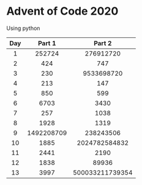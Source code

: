 # Advent of Code 2020
Using python

| Day | Part 1 | Part 2 |
| :-: | :--------: | :--------: |
| 1 | 252724 | 276912720 |
| 2 | 424 | 747 |
| 3 | 230 | 9533698720 |
| 4 | 213 | 147 |
| 5 | 850 | 599 |
| 6 | 6703 | 3430 |
| 7 | 257 | 1038 |
| 8 | 1928 | 1319 |
| 9 | 1492208709 | 238243506 |
| 10 | 1885 | 2024782584832 |
| 11 | 2441 | 2190 |
| 12 | 1838 | 89936 |
| 13 | 3997 | 500033211739354 |
